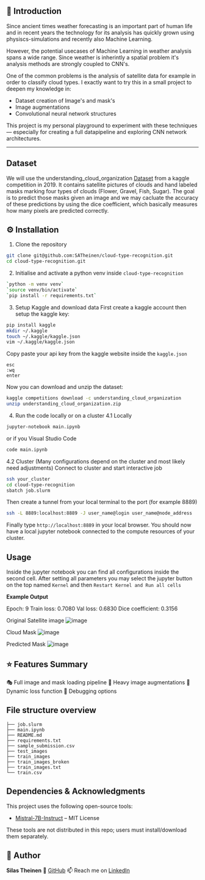 ## 📌 Introduction

Since ancient times weather forecasting is an important part of human life and in recent years the technology for its analysis has quickly grown using physiscs-simulations and recently also Machine Learning.

However, the potential usecases of Machine Learning in weather analysis spans a wide range. Since weather is inherintly a spatial problem it's analysis methods are strongly coupled to CNN's.

One of the common problems is the analysis of satellite data for example in order to classify cloud types. I exactly want to try this in a small project to deepen my knowledge in:
- Dataset creation of Image's and mask's
- Image augmentations
- Convolutional neural network structures

This project is my personal playground to experiment with these techniques — especially for creating a full datapipeline and exploring CNN network architectures.

---

## Dataset

We will use the understanding_cloud_organization [Dataset](https://www.kaggle.com/competitions/understanding_cloud_organization/data) from a kaggle competition in 2019. It contains satellite pictures of clouds and hand labeled masks marking four types of clouds (Flower, Gravel, Fish, Sugar). The goal is to predict those masks given an image and we may cacluate the accuracy of these predictions by using the dice coefficient, which basically measures how many pixels are predicted correctly.

## ⚙️ Installation

1. Clone the repository
```bash
git clone git@github.com:SATheinen/cloud-type-recognition.git
cd cloud-type-recognition.git
```

2. Initialise and activate a python venv inside `cloud-type-recognition`
```bash
`python -m venv venv`
`source venv/bin/activate`
`pip install -r requirements.txt`
```

3. Setup Kaggle and download data
First create a kaggle account then setup the kaggle key:
```bash
pip install kaggle
mkdir ~/.kaggle
touch ~/.kaggle/kaggle.json
vim ~/.kaggle/kaggle.json
```
Copy paste your api key from the kaggle website inside the ```kaggle.json```
```vim
esc
:wq
enter
```
Now you can download and unzip the dataset:
```bash
kaggle competitions download -c understanding_cloud_organization
unzip understanding_cloud_organization.zip
```

4. Run the code locally or on a cluster
4.1 Locally
```bash
jupyter-notebook main.ipynb
```
or if you Visual Studio Code
```bash
code main.ipynb
```

4.2 Cluster (Many configurations depend on the cluster and most likely need adjustments)
Connect to cluster and start interactive job
```bash
ssh your_cluster
cd cloud-type-recognition
sbatch job.slurm
```
Then create a tunnel from your local terminal to the port (for example 8889) 
```bash
ssh -L 8889:localhost:8889 -J user_name@login user_name@node_address
```
Finally type ```http://localhost:8889``` in your local browser.
You should now have a local jupyter notebook connected to the compute resources of your cluster.

## Usage
Inside the jupyter notebook you can find all configurations inside the second cell. 
After setting all parameters you may select the jupyter button on the top named ```Kernel```
and then ```Restart Kernel and Run all cells```

**Example Output**

Epoch: 9
Train loss: 0.7080
Val loss: 0.6830
Dice coefficient: 0.3156

Original Satellite image
![image](./exmample_images/cloud_image.png)

Cloud Mask
![image](./exmample_images/cloud_mask.png)

Predicted Mask
![image](./exmample_images/cloud_pred.png)

## ⭐ Features Summary
🎭 Full image and mask loading pipeline
🔁 Heavy image augmentations
💬 Dynamic loss function
🧱 Debugging options

## File structure overview
```
├── job.slurm
├── main.ipynb
├── README.md
├── requirements.txt
├── sample_submission.csv
├── test_images
├── train_images
├── train_images_broken
├── train_images.txt
└── train.csv
```

## Dependencies & Acknowledgments

This project uses the following open-source tools:

- [Mistral-7B-Instruct](https://github.com/qubvel-org/segmentation_models.pytorch) – MIT License

These tools are not distributed in this repo; users must install/download them separately.

## 👤 Author

**Silas Theinen**
🔗 [GitHub](https://github.com/SATheinen)
📫 Reach me on [LinkedIn](https://www.linkedin.com/in/silas-theinen-058977358)